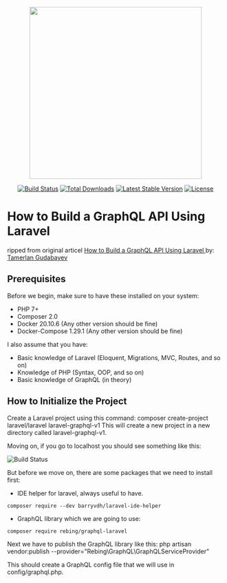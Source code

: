 <p align="center"><a href="https://laravel.com" target="_blank"><img src="https://raw.githubusercontent.com/laravel/art/master/logo-lockup/5%20SVG/2%20CMYK/1%20Full%20Color/laravel-logolockup-cmyk-red.svg" width="400"></a></p>

<p align="center">
<a href="https://travis-ci.org/laravel/framework"><img src="https://travis-ci.org/laravel/framework.svg" alt="Build Status"></a>
<a href="https://packagist.org/packages/laravel/framework"><img src="https://img.shields.io/packagist/dt/laravel/framework" alt="Total Downloads"></a>
<a href="https://packagist.org/packages/laravel/framework"><img src="https://img.shields.io/packagist/v/laravel/framework" alt="Latest Stable Version"></a>
<a href="https://packagist.org/packages/laravel/framework"><img src="https://img.shields.io/packagist/l/laravel/framework" alt="License"></a>
</p>

# How to Build a GraphQL API Using Laravel

ripped from original articel [How to Build a GraphQL API Using Laravel
](https://www.freecodecamp.org/news/build-a-graphql-api-using-laravel/) by: [Tamerlan Gudabayev](https://www.freecodecamp.org/news/author/tamerlan/)
## Prerequisites
Before we begin, make sure to have these installed on your system:
- PHP 7+
- Composer 2.0
- Docker 20.10.6 (Any other version should be fine)
- Docker-Compose 1.29.1 (Any other version should be fine)

I also assume that you have:
- Basic knowledge of Laravel (Eloquent, Migrations, MVC, Routes, and so on)
- Knowledge of PHP (Syntax, OOP, and so on)
- Basic knowledge of GraphQL (in theory)

## How to Initialize the Project
Create a Laravel project using this command:
composer create-project laravel/laravel laravel-graphql-v1
This will create a new project in a new directory called laravel-graphql-v1.

Moving on, if you go to localhost you should see something like this:

<img src="https://www.freecodecamp.org/news/content/images/2021/05/2.png" alt="Build Status">

But before we move on, there are some packages that we need to install first:

- IDE helper for laravel, always useful to have.

<code>composer require --dev barryvdh/laravel-ide-helper</code>

- GraphQL library which we are going to use:

<code>composer require rebing/graphql-laravel</code>

Next we have to publish the GraphQL library like this:
php artisan vendor:publish --provider="Rebing\\GraphQL\\GraphQLServiceProvider"

This should create a GraphQL config file that we will use in config/graphql.php.

